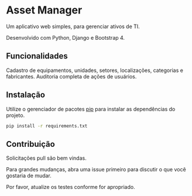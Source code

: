 # Asset Manager

Um aplicativo web simples, para gerenciar ativos de TI.

Desenvolvido com Python, Django e Bootstrap 4.

## Funcionalidades
  
  Cadastro de equipamentos, unidades, setores, localizações, categorias e fabricantes.
  Auditoria completa de ações de usuários.

## Instalação

Utilize o gerenciador de pacotes [pip](https://pip.pypa.io/en/stable/) para instalar as dependências do projeto.

```bash
pip install -r requirements.txt
```

## Contribuição
Solicitações pull são bem vindas. 

Para grandes mudanças, abra uma issue primeiro para discutir o que você gostaria de mudar.

Por favor, atualize os testes conforme for apropriado.
